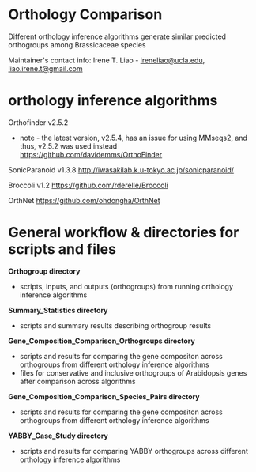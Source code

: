 # Orthology Comparison
Different orthology inference algorithms generate similar predicted orthogroups among Brassicaceae species

Maintainer's contact info: 
Irene T. Liao - ireneliao@ucla.edu, liao.irene.t@gmail.com


# orthology inference algorithms

Orthofinder v2.5.2 
* note - the latest version, v2.5.4, has an issue for using MMseqs2, and thus, v2.5.2 was used instead
	https://github.com/davidemms/OrthoFinder
	
SonicParanoid v1.3.8 
	http://iwasakilab.k.u-tokyo.ac.jp/sonicparanoid/
	
Broccoli v1.2
	https://github.com/rderelle/Broccoli
	
OrthNet 
	https://github.com/ohdongha/OrthNet

# General workflow & directories for scripts and files

**Orthogroup directory** 
  - scripts, inputs, and outputs (orthogroups) from running orthology inference algorithms

**Summary_Statistics directory**
  - scripts and summary results describing orthogroup results

**Gene_Composition_Comparison_Orthogroups directory**
  - scripts and results for comparing the gene compositon across orthogroups from different orthology inference algorithms
  - files for conservative and inclusive orthogroups of Arabidopsis genes after comparison across algorithms

**Gene_Composition_Comparison_Species_Pairs directory** 
  - scripts and results for comparing the gene compositon across orthogroups from different orthology inference algorithms

**YABBY_Case_Study directory** 
  - scripts and results for comparing YABBY orthogroups across different orthology inference algorithms
  






